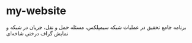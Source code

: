 # my-website
برنامه جامع تحقیق در عملیات شبکه سیمپلکس، مسئله حمل و نقل، جریان در شبکه و نمایش گراف درختی شاخه‌ای
